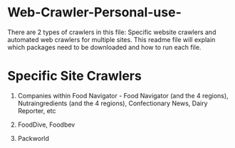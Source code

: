 # Web-Crawler-Personal-use-
There are 2 types of crawlers in this file: Specific website crawlers and automated web crawlers for multiple sites. This readme file will explain which packages need to be downloaded and how to run each file. 

# Specific Site Crawlers
1. Companies within Food Navigator - Food Navigator (and the 4 regions), Nutraingredients (and the 4 regions), Confectionary News, Dairy Reporter, etc

2. FoodDive, Foodbev

3. Packworld